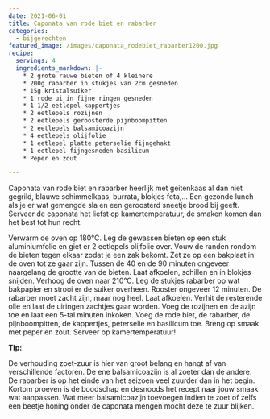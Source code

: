 ```yaml
---
date: 2021-06-01
title: Caponata van rode biet en rabarber
categories:
  - bijgerechten
featured_image: /images/caponata_rodebiet_rabarber1200.jpg
recipe:
  servings: 4
  ingredients_markdown: |-
    * 2 grote rauwe bieten of 4 kleinere
    * 200g rabarber in stukjes van 2cm gesneden
    * 15g kristalsuiker
    * 1 rode ui in fijne ringen gesneden
    * 1 1/2 eetlepel kappertjes
    * 2 eetlepels rozijnen
    * 2 eetlepels geroosterde pijnboompitten
    * 2 eetlepels balsamicoazijn
    * 4 eetlepels olijfolie
    * 1 eetlepel platte peterselie fijngehakt
    * 1 eetlepel fijngesneden basilicum    * Peper en zout

---
```

Caponata van rode biet en rabarber heerlijk met geitenkaas al dan niet gegrild, blauwe schimmelkaas, burrata, blokjes feta,…
Een gezonde lunch als je er wat gemengde sla en een geroosterd sneetje brood bij geeft.
Serveer de caponata het liefst op kamertemperatuur, de smaken komen dan het best tot hun recht.

<!--more-->

Verwarm de oven op 180°C.
Leg de gewassen bieten op een stuk aluminiumfolie en giet er 2 eetlepels olijfolie over.
Vouw de randen rondom de bieten tegen elkaar zodat je een zak bekomt.
Zet ze op een bakplaat in de oven tot ze gaar zijn. Tussen de 40 en de 90 minuten ongeveer naargelang de grootte van de bieten.
Laat afkoelen, schillen en in blokjes snijden.
Verhoog de oven naar 210°C.
Leg de stukjes rabarber op wat bakpapier en strooi er de suiker overheen.
Rooster ongeveer 12 minuten. De rabarber moet zacht zijn, maar nog heel.
Laat afkoelen.
Verhit de resterende olie en laat de uiringen zachtjes gaar worden.
Voeg de rozijnen en de azijn toe en laat een 5-tal minuten inkoken.
Voeg de rode biet, de rabarber, de pijnboompitten, de kappertjes, peterselie en basilicum toe.
Breng op smaak met peper en zout.
Serveer op kamertemperatuur!

<b>Tip: </b>


De verhouding zoet-zuur is hier van groot belang en hangt af van verschillende factoren.
De ene balsamicoazijn is al zoeter dan de andere. De rabarber is op het einde van het seizoen veel zuurder dan in het begin.
Kortom proeven is de boodschap en desnoods het recept naar jouw smaak wat aanpassen.
Wat meer balsamicoazijn toevoegen indien te zoet of zelfs een beetje honing onder de caponata mengen mocht deze te zuur blijken.
